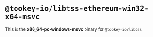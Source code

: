# `@tookey-io/libtss-ethereum-win32-x64-msvc`

This is the **x86_64-pc-windows-msvc** binary for `@tookey-io/libtss`
